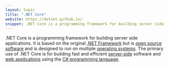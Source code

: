 ```yaml
---
layout: topic
title: ".NET Core"
website: https://dotnet.github.io/
snippet: .NET Core is a programming framework for building server side applications.
---
```


.NET Core is a programming framework for building server side applications. It is based on the original [.NET Framework](dotnet-framework) but is [open source software](open-source-software) and is designed to run on multiple [operating systems](operating-system). The primary use of .NET Core is for building fast and efficient [server-side](client-server) software and [web applications](web-application) using the [C# programming language](csharp).

